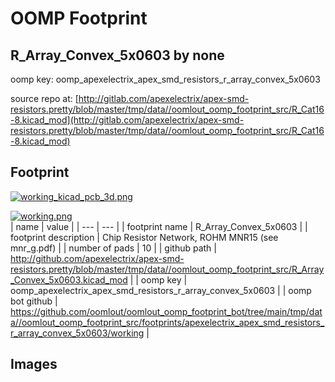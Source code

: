 # OOMP Footprint  
## R_Array_Convex_5x0603  by none  
  
oomp key: oomp_apexelectrix_apex_smd_resistors_r_array_convex_5x0603  
  
source repo at: [http://gitlab.com/apexelectrix/apex-smd-resistors.pretty/blob/master/tmp/data//oomlout_oomp_footprint_src/R_Cat16-8.kicad_mod](http://gitlab.com/apexelectrix/apex-smd-resistors.pretty/blob/master/tmp/data//oomlout_oomp_footprint_src/R_Cat16-8.kicad_mod)  
## Footprint  
  
[![working_kicad_pcb_3d.png](working_kicad_pcb_3d_600.png)](working_kicad_pcb_3d.png)  
  
[![working.png](working_600.png)](working.png)  
| name | value | 
| --- | --- | 
| footprint name | R_Array_Convex_5x0603 | 
| footprint description | Chip Resistor Network, ROHM MNR15 (see mnr_g.pdf) | 
| number of pads | 10 | 
| github path | http://github.com/apexelectrix/apex-smd-resistors.pretty/blob/master/tmp/data//oomlout_oomp_footprint_src/R_Array_Convex_5x0603.kicad_mod | 
| oomp key | oomp_apexelectrix_apex_smd_resistors_r_array_convex_5x0603 | 
| oomp bot github | https://github.com/oomlout/oomlout_oomp_footprint_bot/tree/main/tmp/data//oomlout_oomp_footprint_src/footprints/apexelectrix_apex_smd_resistors_r_array_convex_5x0603/working | 
## Images  
